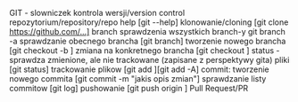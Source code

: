 GIT - slowniczek
kontrola wersji/version control
repozytorium/repository/repo
help [git --help]
klonowanie/cloning [git clone https://github.com/...]
branch
sprawdzenia wszystkich branch-y git branch -a
sprawdzanie obecnego brancha [git branch]
tworzenie nowego brancha  [git checkout -b <nawzwa-nowego-brancha>]
zmiana na konkretnego brancha [git checkout <nazwa-brancha>]
status - sprawdza zmienione, ale nie trackowane (zapisane z perspektywy gita) pliki [git status]
trackowanie plikow [git add <plik>][git add -A]
commit:
tworzenie nowego commita [git commit -m "jakis opis zmian"]
sprawdzanie listy commitow [git log]
pushowanie [git push origin <nazwa-obecnego-brancha>]
Pull Request/PR
